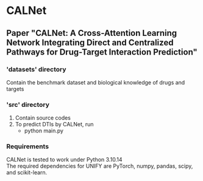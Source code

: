 # CALNet
## Paper "CALNet: A Cross-Attention Learning Network Integrating Direct and Centralized Pathways for Drug-Target Interaction Prediction"
### 'datasets' directory
Contain the benchmark dataset and biological knowledge of drugs and targets

### 'src' directory
1. Contain source codes
2. To predict DTIs by CALNet, run
    - python main.py 

### Requirements
CALNet is tested to work under Python 3.10.14  
The required dependencies for UNIFY are PyTorch, numpy, pandas, scipy, and scikit-learn.


